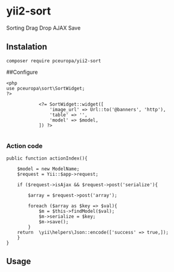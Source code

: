 # yii2-sort
Sorting Drag Drop AJAX Save

## Instalation

```
composer require pceuropa/yii2-sort
```

##Configure
```
<php
use pceuropa\sort\SortWidget;
?>
		
			<?= SortWidget::widget([
				'image_url' => Url::to('@banners', 'http'),
				'table' => '',
    			'model' => $model,
			]) ?>
			
```		
### Action code
```
public function actionIndex(){
    
	$model = new ModelName;
	$request = Yii::$app->request;
	
	if ($request->isAjax && $request->post('serialize'){
	
		$array = $request->post('array');
		
		foreach ($array as $key => $val){
			$m = $this->findModel($val);
			$m->serialize = $key;
			$m->save();
		}
	return  \yii\helpers\Json::encode(['success' => true,]);
	}
}
```

## Usage
